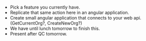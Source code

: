 - Pick a feature you currently have.
- Replicate that same action here in an angular application.
- Create small angular application that connects to your web api. (GetCurrentOrg?, CreateNewOrg?)
- We have until lunch tomorrow to finish this.
- Present after QC tomorrow.
